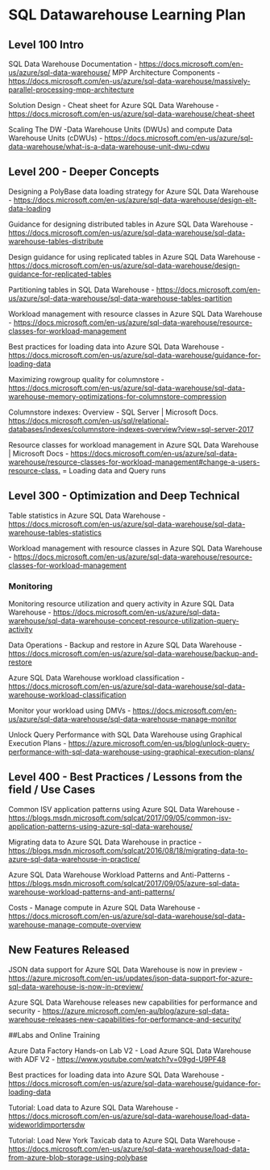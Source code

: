 # SQL Datawarehouse Learning Plan

## Level 100 Intro

SQL Data Warehouse Documentation - <https://docs.microsoft.com/en-us/azure/sql-data-warehouse/>
MPP Architecture Components - <https://docs.microsoft.com/en-us/azure/sql-data-warehouse/massively-parallel-processing-mpp-architecture>

Solution Design - Cheat sheet for Azure SQL Data Warehouse - <https://docs.microsoft.com/en-us/azure/sql-data-warehouse/cheat-sheet>

Scaling The DW -Data Warehouse Units (DWUs) and compute Data Warehouse Units (cDWUs) -  <https://docs.microsoft.com/en-us/azure/sql-data-warehouse/what-is-a-data-warehouse-unit-dwu-cdwu>


## Level 200 - Deeper Concepts

Designing a PolyBase data loading strategy for Azure SQL Data Warehouse - <https://docs.microsoft.com/en-us/azure/sql-data-warehouse/design-elt-data-loading>

Guidance for designing distributed tables in Azure SQL Data Warehouse - <https://docs.microsoft.com/en-us/azure/sql-data-warehouse/sql-data-warehouse-tables-distribute>

Design guidance for using replicated tables in Azure SQL Data Warehouse - <https://docs.microsoft.com/en-us/azure/sql-data-warehouse/design-guidance-for-replicated-tables>

Partitioning tables in SQL Data Warehouse - <https://docs.microsoft.com/en-us/azure/sql-data-warehouse/sql-data-warehouse-tables-partition>

Workload management with resource classes in Azure SQL Data Warehouse - <https://docs.microsoft.com/en-us/azure/sql-data-warehouse/resource-classes-for-workload-management>

Best practices for loading data into Azure SQL Data Warehouse -
<https://docs.microsoft.com/en-us/azure/sql-data-warehouse/guidance-for-loading-data>

Maximizing rowgroup quality for columnstore - <https://docs.microsoft.com/en-us/azure/sql-data-warehouse/sql-data-warehouse-memory-optimizations-for-columnstore-compression>

Columnstore indexes: Overview - SQL Server | Microsoft Docs. <https://docs.microsoft.com/en-us/sql/relational-databases/indexes/columnstore-indexes-overview?view=sql-server-2017>

Resource classes for workload management in Azure SQL Data Warehouse | Microsoft Docs - <https://docs.microsoft.com/en-us/azure/sql-data-warehouse/resource-classes-for-workload-management#change-a-users-resource-class.> = Loading data and Query runs

## Level 300 - Optimization and Deep Technical

Table statistics in Azure SQL Data Warehouse - <https://docs.microsoft.com/en-us/azure/sql-data-warehouse/sql-data-warehouse-tables-statistics>

Workload management with resource classes in Azure SQL Data Warehouse - <https://docs.microsoft.com/en-us/azure/sql-data-warehouse/resource-classes-for-workload-management>

### Monitoring
Monitoring resource utilization and query activity in Azure SQL Data Warehouse - <https://docs.microsoft.com/en-us/azure/sql-data-warehouse/sql-data-warehouse-concept-resource-utilization-query-activity>


Data Operations -
Backup and restore in Azure SQL Data Warehouse - <https://docs.microsoft.com/en-us/azure/sql-data-warehouse/backup-and-restore>

Azure SQL Data Warehouse workload classification - <https://docs.microsoft.com/en-us/azure/sql-data-warehouse/sql-data-warehouse-workload-classification>

Monitor your workload using DMVs - <https://docs.microsoft.com/en-us/azure/sql-data-warehouse/sql-data-warehouse-manage-monitor>

Unlock Query Performance with SQL Data Warehouse using Graphical Execution Plans - <https://azure.microsoft.com/en-us/blog/unlock-query-performance-with-sql-data-warehouse-using-graphical-execution-plans/>

## Level 400 - Best Practices / Lessons from the field / Use Cases

Common ISV application patterns using Azure SQL Data Warehouse - <https://blogs.msdn.microsoft.com/sqlcat/2017/09/05/common-isv-application-patterns-using-azure-sql-data-warehouse/>

Migrating data to Azure SQL Data Warehouse in practice - <https://blogs.msdn.microsoft.com/sqlcat/2016/08/18/migrating-data-to-azure-sql-data-warehouse-in-practice/>

Azure SQL Data Warehouse Workload Patterns and Anti-Patterns - <https://blogs.msdn.microsoft.com/sqlcat/2017/09/05/azure-sql-data-warehouse-workload-patterns-and-anti-patterns/>

Costs - Manage compute in Azure SQL Data Warehouse - <https://docs.microsoft.com/en-us/azure/sql-data-warehouse/sql-data-warehouse-manage-compute-overview>


## New Features Released

JSON data support for Azure SQL Data Warehouse is now in preview - <https://azure.microsoft.com/en-us/updates/json-data-support-for-azure-sql-data-warehouse-is-now-in-preview/>

Azure SQL Data Warehouse releases new capabilities for performance and security - <https://azure.microsoft.com/en-au/blog/azure-sql-data-warehouse-releases-new-capabilities-for-performance-and-security/>



##Labs and Online Training

 Azure Data Factory Hands-on Lab V2 - Load Azure SQL Data Warehouse with ADF V2 - <https://www.youtube.com/watch?v=09gd-U9PF48>

 Best practices for loading data into Azure SQL Data Warehouse - <https://docs.microsoft.com/en-us/azure/sql-data-warehouse/guidance-for-loading-data>

 Tutorial: Load data to Azure SQL Data Warehouse - <https://docs.microsoft.com/en-us/azure/sql-data-warehouse/load-data-wideworldimportersdw>

 Tutorial: Load New York Taxicab data to Azure SQL Data Warehouse - <https://docs.microsoft.com/en-us/azure/sql-data-warehouse/load-data-from-azure-blob-storage-using-polybase>